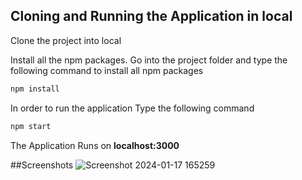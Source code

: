 ## Cloning and Running the Application in local

Clone the project into local

Install all the npm packages. Go into the project folder and type the following command to install all npm packages

```bash
npm install
```

In order to run the application Type the following command

```bash
npm start
```

The Application Runs on **localhost:3000**

##Screenshots
![Screenshot 2024-01-17 165259](https://github.com/satwiksharma160/react-calculator/assets/112326512/0c33c750-182a-4fad-81dc-42b47d041be8)
